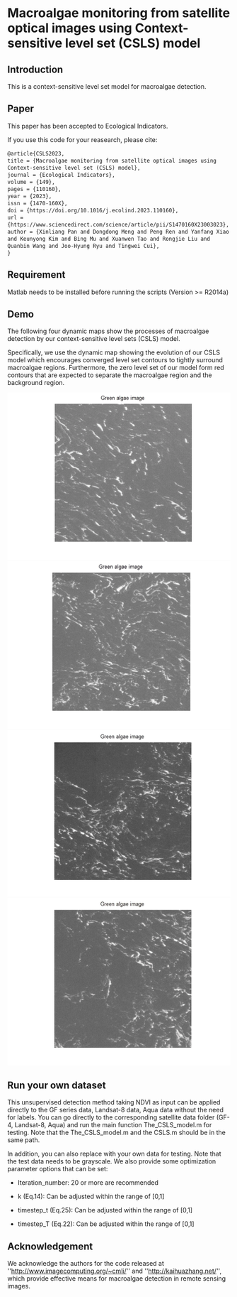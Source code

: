 # Macroalgae monitoring from satellite optical images using Context-sensitive level set (CSLS) model

## Introduction

This is a context-sensitive level set model for macroalgae detection.

## Paper

This paper has been accepted to Ecological Indicators.

If you use this code for your reasearch, please cite:

```
@article{CSLS2023,
title = {Macroalgae monitoring from satellite optical images using Context-sensitive level set (CSLS) model},
journal = {Ecological Indicators},
volume = {149},
pages = {110160},
year = {2023},
issn = {1470-160X},
doi = {https://doi.org/10.1016/j.ecolind.2023.110160},
url = {https://www.sciencedirect.com/science/article/pii/S1470160X23003023},
author = {Xinliang Pan and Dongdong Meng and Peng Ren and Yanfang Xiao and Keunyong Kim and Bing Mu and Xuanwen Tao and Rongjie Liu and Quanbin Wang and Joo-Hyung Ryu and Tingwei Cui},
}
```

## Requirement

Matlab needs to be installed before running the scripts (Version >= R2014a)


## Demo

The following four dynamic maps show the processes of macroalgae detection by our context-sensitive level sets (CSLS) model.

Specifically, we use the dynamic map showing the evolution of our CSLS model which encourages converged level set contours to tightly surround macroalgae regions. Furthermore, the zero level set of our model form red contours that are expected to separate the macroalgae region and the background region.

![image](https://github.com/DongdongMeng/The_CSLS_model/blob/master/Sample%201.gif)
![image](https://github.com/DongdongMeng/The_CSLS_model/blob/master/Sample%202.gif)
![image](https://github.com/DongdongMeng/The_CSLS_model/blob/master/Sample%203.gif)
![image](https://github.com/DongdongMeng/The_CSLS_model/blob/master/Sample%204.gif)

## Run your own dataset

This unsupervised detection method taking NDVI as input can be applied directly to the GF series data, Landsat-8 data, Aqua data without the need for labels. You can go directly to the corresponding satellite data folder (GF-4, Landsat-8, Aqua) and run the main function The_CSLS_model.m for testing. Note that the The_CSLS_model.m and the CSLS.m should be in the same path. 

In addition, you can also replace with your own data for testing. Note that the test data needs to be grayscale. We also provide some optimization parameter options that can be set:

* Iteration_number: 20 or more are recommended

* k (Eq.14): Can be adjusted within the range of [0,1]

* timestep_t (Eq.25): Can be adjusted within the range of [0,1]

* timestep_T (Eq.22): Can be adjusted within the range of [0,1]


## Acknowledgement

We acknowledge the authors for the code released at ''http://www.imagecomputing.org/~cmli/'' and ''http://kaihuazhang.net/'', which provide effective means for macroalgae detection in remote sensing images.

